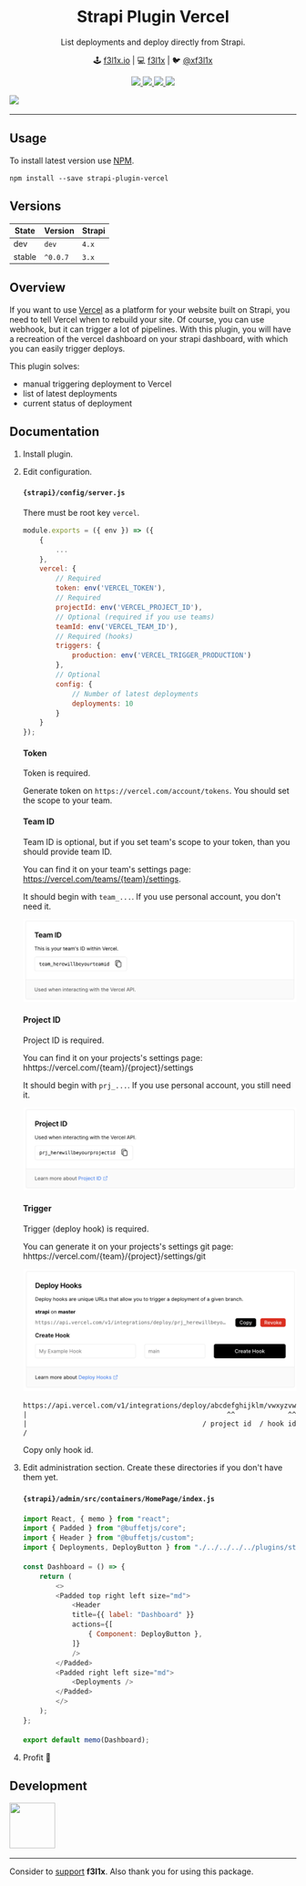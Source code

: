 <h1 align=center>Strapi Plugin Vercel</h1>

<p align=center>
   List deployments and deploy directly from Strapi.
</p>

<p align=center>
🕹 <a href="https://f3l1x.io">f3l1x.io</a> | 💻 <a href="https://github.com/f3l1x">f3l1x</a> | 🐦 <a href="https://twitter.com/xf3l1x">@xf3l1x</a>
</p>

<p align=center>
    <a href="https://github.com/f00b4r/strapi-plugin-vercel/actions">
        <img src="https://badgen.net/github/checks/f00b4r/strapi-plugin-vercel">
    </a>
    <a href="https://www.npmjs.com/package/strapi-plugin-vercel">
        <img src="https://badgen.net/npm/v/strapi-plugin-vercel">
    </a>
    <a href="https://www.npmjs.com/package/strapi-plugin-vercel">
        <img src="https://badgen.net/npm/dt/strapi-plugin-vercel">
    </a>
    <a href="/LICENSE">
        <img src="https://badgen.net/github/license/f00b4r/strapi-plugin-vercel">
    </a>
</p>

![](/docs/screenshot.png)

-----

## Usage

To install latest version use [NPM](https://npmjs.com).

```
npm install --save strapi-plugin-vercel
```

## Versions

| State  | Version  | Strapi |
| ------ | -------- | ------ |
| dev    | `dev`    | `4.x`  |
| stable | `^0.0.7` | `3.x`  |

## Overview

If you want to use [Vercel](https://vercel.com) as a platform for your website built on Strapi, you need to tell Vercel when to rebuild your site.
Of course, you can use webhook, but it can trigger a lot of pipelines. With this plugin, you will have a recreation of the vercel dashboard on
your strapi dashboard, with which you can easily trigger deploys.

This plugin solves:

- manual triggering deployment to Vercel
- list of latest deployments
- current status of deployment

## Documentation

1. Install plugin.
2. Edit configuration.

    #### `{strapi}/config/server.js`

    There must be root key `vercel`.

    ```js
    module.exports = ({ env }) => ({
        {
            ...
        },
        vercel: {
            // Required
            token: env('VERCEL_TOKEN'),
            // Required
            projectId: env('VERCEL_PROJECT_ID'),
            // Optional (required if you use teams)
            teamId: env('VERCEL_TEAM_ID'),
            // Required (hooks)
            triggers: {
                production: env('VERCEL_TRIGGER_PRODUCTION')
            },
            // Optional
            config: {
                // Number of latest deployments
                deployments: 10
            }
        }
    });
    ```

    #### Token

    Token is required.

    Generate token on `https://vercel.com/account/tokens`. You should set the scope to your team.

    #### Team ID

    Team ID is optional, but if you set team's scope to your token, than you should provide team ID.

    You can find it on your team's settings page: https://vercel.com/teams/{team}/settings.

    It should begin with `team_...`. If you use personal account, you don't need it.

    ![](docs/vercel-team-id.png)

    #### Project ID

    Project ID is required.

    You can find it on your projects's settings page: hhttps://vercel.com/{team}/{project}/settings

    It should begin with `prj_...`. If you use personal account, you still need it.

    ![](docs/vercel-project-id.png)

    #### Trigger

    Trigger (deploy hook) is required.

    You can generate it on your projects's settings git page: hhttps://vercel.com/{team}/{project}/settings/git

    ![](docs/vercel-deploy-hook.png)

    ```
    https://api.vercel.com/v1/integrations/deploy/abcdefghijklm/vwxyzvwxyzzz/
    |                                                 ^^             ^^
    |                                           / project id  / hook id     /
    ```

    Copy only hook id.

3. Edit administration section. Create these directories if you don't have them yet.

    #### `{strapi}/admin/src/containers/HomePage/index.js`

    ```js
    import React, { memo } from "react";
    import { Padded } from "@buffetjs/core";
    import { Header } from "@buffetjs/custom";
    import { Deployments, DeployButton } from "./../../../../plugins/strapi-plugin-vercel/admin/src/view";

    const Dashboard = () => {
        return (
            <>
            <Padded top right left size="md">
                <Header
                title={{ label: "Dashboard" }}
                actions={[
                    { Component: DeployButton },
                ]}
                />
            </Padded>
            <Padded right left size="md">
                <Deployments />
            </Padded>
            </>
        );
    };

    export default memo(Dashboard);
    ```

4. Profit 🚀

## Development

<a href="https://github.com/f3l1x">
    <img width="80" height="80" src="https://avatars2.githubusercontent.com/u/538058?v=3&s=80">
</a>

-----

Consider to [support](https://github.com/sponsors/f3l1x) **f3l1x**. Also thank you for using this package.
